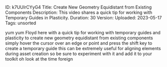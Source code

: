ID: k7UUIrCYyG4
Title: Create New Geometry Equidistant from Existing Components
Description: This video shares a quick tip for working with Temporary Guides in Plasticity.
Duration: 30
Version: 
Uploaded: 2023-05-17
Tags: unsorted

yum yum Floyd here with a quick tip for
working with temporary guides and
plasticity to create new geometry
equidistant from existing components
simply hover the cursor over an edge or
point
and press the shift key to create a
temporary guide this can be extremely
useful for aligning elements during
asset creation so be sure to experiment
with it and add it to your toolkit oh
look at the time
foreign
